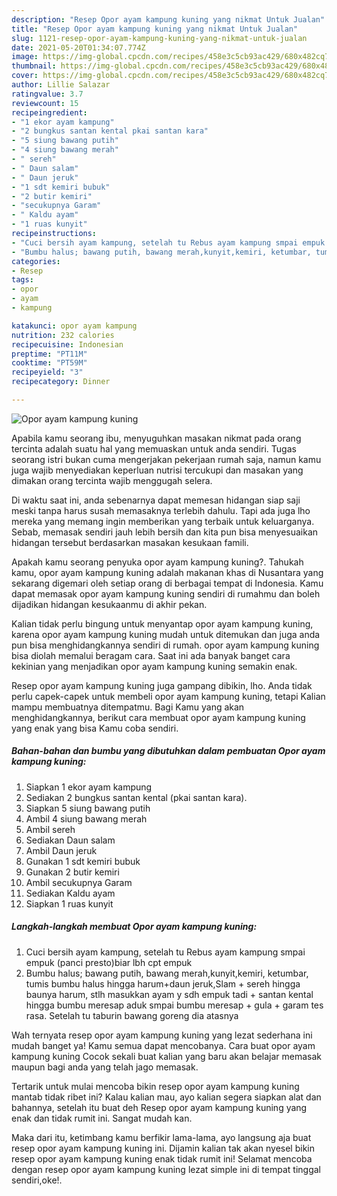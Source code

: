 ```yaml
---
description: "Resep Opor ayam kampung kuning yang nikmat Untuk Jualan"
title: "Resep Opor ayam kampung kuning yang nikmat Untuk Jualan"
slug: 1121-resep-opor-ayam-kampung-kuning-yang-nikmat-untuk-jualan
date: 2021-05-20T01:34:07.774Z
image: https://img-global.cpcdn.com/recipes/458e3c5cb93ac429/680x482cq70/opor-ayam-kampung-kuning-foto-resep-utama.jpg
thumbnail: https://img-global.cpcdn.com/recipes/458e3c5cb93ac429/680x482cq70/opor-ayam-kampung-kuning-foto-resep-utama.jpg
cover: https://img-global.cpcdn.com/recipes/458e3c5cb93ac429/680x482cq70/opor-ayam-kampung-kuning-foto-resep-utama.jpg
author: Lillie Salazar
ratingvalue: 3.7
reviewcount: 15
recipeingredient:
- "1 ekor ayam kampung"
- "2 bungkus santan kental pkai santan kara"
- "5 siung bawang putih"
- "4 siung bawang merah"
- " sereh"
- " Daun salam"
- " Daun jeruk"
- "1 sdt kemiri bubuk"
- "2 butir kemiri"
- "secukupnya Garam"
- " Kaldu ayam"
- "1 ruas kunyit"
recipeinstructions:
- "Cuci bersih ayam kampung, setelah tu Rebus ayam kampung smpai empuk (panci presto)biar lbh cpt empuk"
- "Bumbu halus; bawang putih, bawang merah,kunyit,kemiri, ketumbar, tumis bumbu halus hingga harum+daun jeruk,Slam + sereh hingga baunya harum, stlh masukkan ayam y sdh empuk tadi + santan kental hingga bumbu meresap aduk smpai bumbu meresap + gula + garam tes rasa. Setelah tu taburin bawang goreng dia atasnya"
categories:
- Resep
tags:
- opor
- ayam
- kampung

katakunci: opor ayam kampung 
nutrition: 232 calories
recipecuisine: Indonesian
preptime: "PT11M"
cooktime: "PT59M"
recipeyield: "3"
recipecategory: Dinner

---
```



![Opor ayam kampung kuning](https://img-global.cpcdn.com/recipes/458e3c5cb93ac429/680x482cq70/opor-ayam-kampung-kuning-foto-resep-utama.jpg)

Apabila kamu seorang ibu, menyuguhkan masakan nikmat pada orang tercinta adalah suatu hal yang memuaskan untuk anda sendiri. Tugas seorang istri bukan cuma mengerjakan pekerjaan rumah saja, namun kamu juga wajib menyediakan keperluan nutrisi tercukupi dan masakan yang dimakan orang tercinta wajib menggugah selera.

Di waktu  saat ini, anda sebenarnya dapat memesan hidangan siap saji meski tanpa harus susah memasaknya terlebih dahulu. Tapi ada juga lho mereka yang memang ingin memberikan yang terbaik untuk keluarganya. Sebab, memasak sendiri jauh lebih bersih dan kita pun bisa menyesuaikan hidangan tersebut berdasarkan masakan kesukaan famili. 



Apakah kamu seorang penyuka opor ayam kampung kuning?. Tahukah kamu, opor ayam kampung kuning adalah makanan khas di Nusantara yang sekarang digemari oleh setiap orang di berbagai tempat di Indonesia. Kamu dapat memasak opor ayam kampung kuning sendiri di rumahmu dan boleh dijadikan hidangan kesukaanmu di akhir pekan.

Kalian tidak perlu bingung untuk menyantap opor ayam kampung kuning, karena opor ayam kampung kuning mudah untuk ditemukan dan juga anda pun bisa menghidangkannya sendiri di rumah. opor ayam kampung kuning bisa diolah memalui beragam cara. Saat ini ada banyak banget cara kekinian yang menjadikan opor ayam kampung kuning semakin enak.

Resep opor ayam kampung kuning juga gampang dibikin, lho. Anda tidak perlu capek-capek untuk membeli opor ayam kampung kuning, tetapi Kalian mampu membuatnya ditempatmu. Bagi Kamu yang akan menghidangkannya, berikut cara membuat opor ayam kampung kuning yang enak yang bisa Kamu coba sendiri.

<!--inarticleads1-->

##### Bahan-bahan dan bumbu yang dibutuhkan dalam pembuatan Opor ayam kampung kuning:

1. Siapkan 1 ekor ayam kampung
1. Sediakan 2 bungkus santan kental (pkai santan kara).
1. Siapkan 5 siung bawang putih
1. Ambil 4 siung bawang merah
1. Ambil  sereh
1. Sediakan  Daun salam
1. Ambil  Daun jeruk
1. Gunakan 1 sdt kemiri bubuk
1. Gunakan 2 butir kemiri
1. Ambil secukupnya Garam
1. Sediakan  Kaldu ayam
1. Siapkan 1 ruas kunyit




<!--inarticleads2-->

##### Langkah-langkah membuat Opor ayam kampung kuning:

1. Cuci bersih ayam kampung, setelah tu Rebus ayam kampung smpai empuk (panci presto)biar lbh cpt empuk
1. Bumbu halus; bawang putih, bawang merah,kunyit,kemiri, ketumbar, tumis bumbu halus hingga harum+daun jeruk,Slam + sereh hingga baunya harum, stlh masukkan ayam y sdh empuk tadi + santan kental hingga bumbu meresap aduk smpai bumbu meresap + gula + garam tes rasa. Setelah tu taburin bawang goreng dia atasnya




Wah ternyata resep opor ayam kampung kuning yang lezat sederhana ini mudah banget ya! Kamu semua dapat mencobanya. Cara buat opor ayam kampung kuning Cocok sekali buat kalian yang baru akan belajar memasak maupun bagi anda yang telah jago memasak.

Tertarik untuk mulai mencoba bikin resep opor ayam kampung kuning mantab tidak ribet ini? Kalau kalian mau, ayo kalian segera siapkan alat dan bahannya, setelah itu buat deh Resep opor ayam kampung kuning yang enak dan tidak rumit ini. Sangat mudah kan. 

Maka dari itu, ketimbang kamu berfikir lama-lama, ayo langsung aja buat resep opor ayam kampung kuning ini. Dijamin kalian tak akan nyesel bikin resep opor ayam kampung kuning enak tidak rumit ini! Selamat mencoba dengan resep opor ayam kampung kuning lezat simple ini di tempat tinggal sendiri,oke!.


